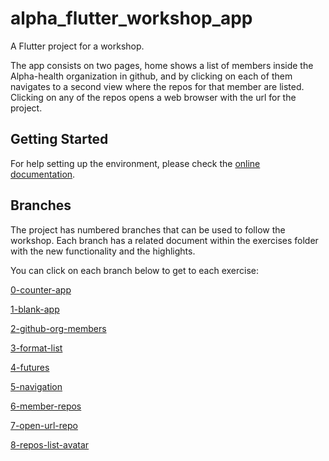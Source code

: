 # alpha_flutter_workshop_app

A Flutter project for a workshop.

The app consists on two pages, home shows a list of members inside the Alpha-health organization in github, and by clicking on each of them navigates to a second view where the repos for that member are listed. Clicking on any of the repos opens a web browser with the url for the project.

## Getting Started

For help setting up the environment, please check the [online documentation](https://flutter.io/docs/get-started/install/macos).

## Branches

The project has numbered branches that can be used to follow the workshop. Each branch has a related document within the exercises folder with the new functionality and the highlights.

You can click on each branch below to get to each exercise:

[0-counter-app](./exercises/0-counter-app.md)

[1-blank-app](./exercises/1-blank-app.md)

[2-github-org-members](./exercises/2-github-org-members.md)

[3-format-list](./exercises/3-format-list.md)

[4-futures](./exercises/4-futures.md)

[5-navigation](./exercises/5-navigation.md)

[6-member-repos](./exercises/6-member-repos.md)

[7-open-url-repo](./exercises/7-open-url.md)

[8-repos-list-avatar](./exercises/8-repos-list-avatar.md)
